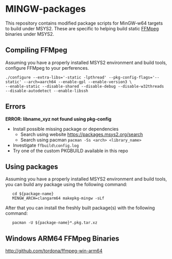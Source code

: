 
# MINGW-packages

This repository contains modified package scripts for MinGW-w64 targets to build under MSYS2. These are specific to helping build static [FFMpeg](https://www.ffmpeg.org/) binaries under MSYS2. 

  
## Compiling FFMpeg
Assuming you have a properly installed MSYS2 environment and build tools, configure FFMpeg to your perferences.

```
./configure --extra-libs='-static -lpthread' --pkg-config-flags='--static' --arch=aarch64 --enable-gpl --enable-version3 \
--enable-static --disable-shared --disable-debug --disable-w32threads --disable-autodetect --enable-libssh
```
## Errors
**ERROR: libname_xyz not found using pkg-config**

  * Install possible missing package or dependencies
    * Search using website https://packages.msys2.org/search
    * Search using pacman `pacman -Ss <arch> <library_name>`
  * Investigate `ffbuild\config.log`
  * Try one of the custom PKGBUILD available in this repo

## Using packages
 Assuming you have a properly installed MSYS2 environment and build tools, you can build any package using the following command:
 ```
    cd ${package-name}
    MINGW_ARCH=clangarm64 makepkg-mingw -sLf
 ```
 After that you can install the freshly built package(s) with the following command:
 ```
    pacman -U ${package-name}*.pkg.tar.xz
 ```

## Windows ARM64 FFMpeg Binaries
http://github.com/tordona/ffmpeg-win-arm64
